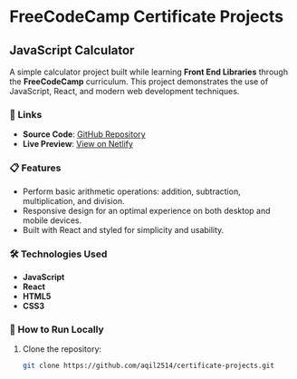 # FreeCodeCamp Certificate Projects

## JavaScript Calculator

A simple calculator project built while learning **Front End Libraries** through the **FreeCodeCamp** curriculum. This project demonstrates the use of JavaScript, React, and modern web development techniques.

### 🔗 Links
- **Source Code**: [GitHub Repository](https://github.com/aqil2514/certificate-projects/tree/main/FreeCodeCamp/Front%20End%20Libraries/javascript-calculator)
- **Live Preview**: [View on Netlify](https://aqil-js-calculator.netlify.app/)

### 📋 Features
- Perform basic arithmetic operations: addition, subtraction, multiplication, and division.
- Responsive design for an optimal experience on both desktop and mobile devices.
- Built with React and styled for simplicity and usability.

### 🛠️ Technologies Used
- **JavaScript**
- **React**
- **HTML5**
- **CSS3**

### 🚀 How to Run Locally
1. Clone the repository:
   ```bash
   git clone https://github.com/aqil2514/certificate-projects.git
